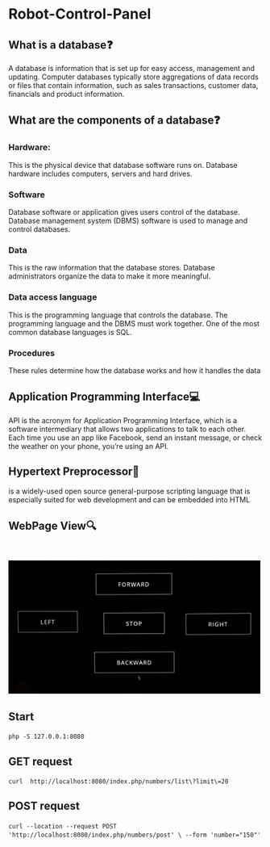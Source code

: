 # Robot-Control-Panel

## What is a database❓<br />
A database is information that is set up for easy access, management and updating. Computer databases typically store aggregations of data records or files that contain information, such as sales transactions, customer data, financials and product information.

## What are the components of a database❓<br />
### Hardware: 
This is the physical device that database software runs on. Database hardware includes computers, servers and hard drives.
### Software
Database software or application gives users control of the database. Database management system (DBMS) software is used to manage and control databases.
### Data
This is the raw information that the database stores. Database administrators organize the data to make it more meaningful.
### Data access language 
This is the programming language that controls the database. The programming language and the DBMS must work together. One of the most common database languages is SQL.
### Procedures
These rules determine how the database works and how it handles the data

## Application Programming Interface💻<br />
API is the acronym for Application Programming Interface, which is a software intermediary that allows two applications to talk to each other. Each time you use an app like Facebook, send an instant message, or check the weather on your phone, you’re using an API.

## Hypertext Preprocessor📝
is a widely-used open source general-purpose scripting language that is especially suited for web development and can be embedded into HTML

## WebPage View🔍<br />
<br />

<img src="images/webpage.gif" width="500"><br />

## Start <br />
`php -S 127.0.0.1:8080`
## GET request<br />
`curl  http://localhost:8080/index.php/numbers/list\?limit\=20`
## POST request <br />
`curl --location --request POST 'http://localhost:8080/index.php/numbers/post' \
--form 'number="150"' `


